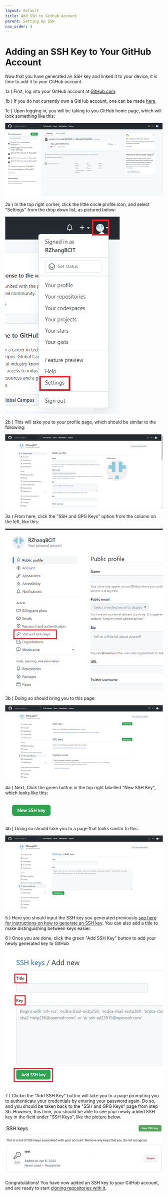 ```yaml
---
layout: default
title: Add SSH to Github Account
parent: Setting Up SSH
nav_order: 4
---
```


# Adding an SSH Key to Your GitHub Account

Now that you have generated an SSH key and linked it to your device, it is time to add it to your GitHub account.

1a ) First, log into your GitHub account at [GitHub.com](https://github.com/login).

1b ) If you do not currently own a GitHub account, one can be made [here](https://github.com/signup).

1c ) Upon logging in, you will be taking to you GitHub home page, which will look something like this:

![](../../assets/images/GitHub%20home%20page.png)

2a ) In the top right corner, click the little circle profile icon, and select "Settings" from the drop down list, as pictured below:

![](../../assets/images/addSSHstep2.png)

2b ) This will take you to your profile page, which should be similar to the following:

![](/assets/images/settings-profile-page.png)

3a ) From here, click the "SSH and GPG Keys" option from the column on the left, like this:

![](../../assets/images/settings-click-SSH.png)

3b ) Doing so should bring you to this page:

![](../../assets/images/SSH%20keys%20page.png)

4a ) Next, Click the green button in the top right labelled "New SSH Key", which looks like this:

![](../../assets/images/New%20SSH%20Key.png)

4b ) Doing so should take you to a page that looks similar to this:

![](../../assets/images/Add%20key%20page.png)

5 ) Here you should input the SSH key you generated previously [see here for instructions on how to generate an SSH key](https://dlepke.github.io/Deanna-Wilson-Ray/docs/settingUpSSH/generateSSHKey/). You can also add a title to make distinguishing between keys easier.

6 ) Once you are done, click the green "Add SSH Key" button to add your newly generated key to GitHub

![](../../assets/images/finally%20add%20ssh%20key.png)

7 ) Clickin the "Add SSH Key" button will take you to a page prompting you to authenticate your credentials by entering your password again. Do so, and you should be taken back to the "SSH and GPG Keys" page from step 3b. However, this time, you should be able to see your newly added SSH key in the field under "SSH Keys", like the picture below.

![](../../assets/images/key_added_successfully.png)

Congratulations! You have now added an SSH key to your GitHub account, and are ready to start [cloning repositories with it](https://dlepke.github.io/Deanna-Wilson-Ray/docs/sshandgit/forkandclone/).